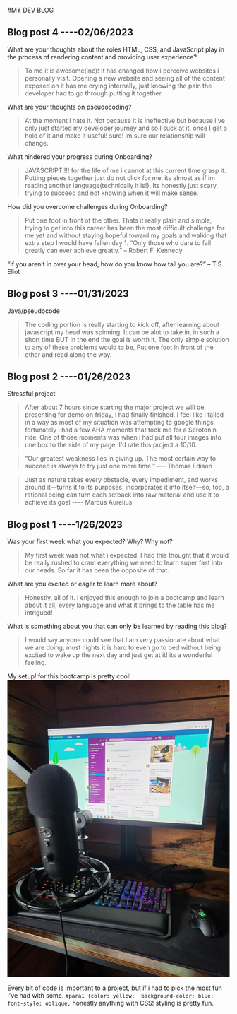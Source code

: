 #MY DEV BLOG


## Blog post 4 ----02/06/2023
What are your thoughts about the roles HTML, CSS, and JavaScript play in the process of rendering content and providing user experience?
>To me it is awesome(inc)!  It has changed how i perceive websites i personally visit. Opening a new website and seeing all of the content exposed on it has me crying internally, just knowing the pain the developer had to go through putting it together. 


What are your thoughts on pseudocoding?
>At the moment i hate it. Not because it is ineffective but because i've only just started my developer journey and so I suck at it, once I get a hold of it and make it useful! sure! im sure our relationship will change.


What hindered your progress during Onboarding?
> JAVASCRIPT!!!! for the life of me i cannot at this current time grasp it. Putting pieces together just do not click for me, its almost as if im reading another language(technically it is!). Its honestly just scary, trying to succeed and not knowing when it will make sense.


How did you overcome challenges during Onboarding?
> Put one foot in front of the other. Thats it really plain and simple, trying to get into this career has been the most difficult challenge for me yet and without staying hopeful toward my goals and walking that extra step I would have fallen day 1. “Only those who dare to fail greatly can ever achieve greatly.” – Robert F. Kennedy


“If you aren’t in over your head, how do you know how tall you are?” – T.S. Eliot




## Blog post 3 ----01/31/2023
Java/pseudocode
>The coding portion is really starting to kick off, after learning about javascript my head was spinning. It can be alot to take in, in such a short time BUT in the end the goal is worth it. The only simple solution to any of these problems would to be, Put one foot in front of the other and read along the way.


## Blog post 2 ----01/26/2023
Stressful project
>After about 7 hours since starting the major project we will be presenting for demo on friday, I had finally finished. I feel like i failed in a way as most of my situation was attempting to google things, fortunately i had a few AHA moments that took me for a Serotonin ride. One of those moments was when i had put all four images into one box to the side of my page. I'd rate this project a 10/10. 

>“Our greatest weakness lies in giving up. The most certain way to succeed is always to try just one more time.” –-- Thomas Edison

>Just as nature takes every obstacle, every impediment, and works around it—turns it to its purposes, incorporates it into itself—so, too, a rational being can turn each setback into raw material and use it to achieve its goal ---- Marcus Aurelius









## Blog post 1 ----1/26/2023
Was your first week what you expected? Why? Why not?
>My first week was not what i expected, I had this thought that it would be really rushed to cram everything we need to learn super fast into our heads. So far it has been the opposite of that.

What are you excited or eager to learn more about?
>Honestly, all of it. i enjoyed this enough to join a bootcamp and learn about it all, every language and what it brings to the table has me intrigued! 

What is something about you that can only be learned by reading this blog?
>I would say anyone could see that I am very passionate about what we are doing, most nights it is hard to even go to bed without being excited to wake up the next day and just get at it! its a wonderful feeling.

My setup! for this bootcamp is pretty cool!
![setup profile](/img/setup.jpg)

Every bit of code is important to a project, but if i had to pick the most fun i've had with some.
`#para1 {color: yellow;  background-color: blue; font-style: oblique,`
honestly anything with CSS! styling is pretty fun.
